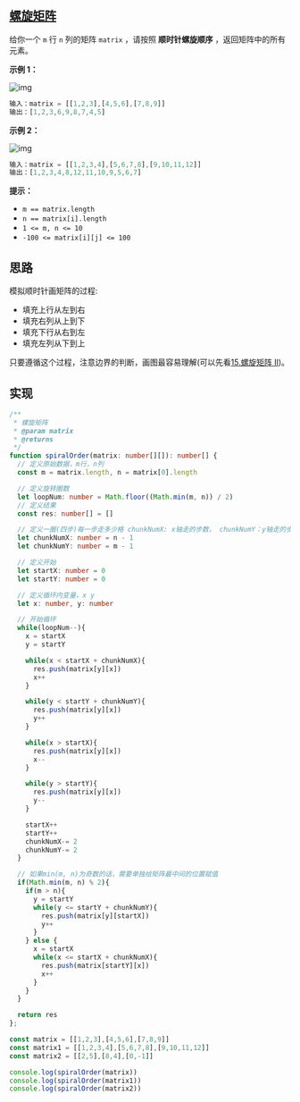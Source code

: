 ## [螺旋矩阵](https://leetcode.cn/problems/spiral-matrix/)

给你一个 `m` 行 `n` 列的矩阵 `matrix` ，请按照 **顺时针螺旋顺序** ，返回矩阵中的所有元素。

**示例 1：**

![img](https://assets.leetcode.com/uploads/2020/11/13/spiral1.jpg)

```js
输入：matrix = [[1,2,3],[4,5,6],[7,8,9]]
输出：[1,2,3,6,9,8,7,4,5]
```

**示例 2：**

![img](https://assets.leetcode.com/uploads/2020/11/13/spiral.jpg)

```js
输入：matrix = [[1,2,3,4],[5,6,7,8],[9,10,11,12]]
输出：[1,2,3,4,8,12,11,10,9,5,6,7] 
```

**提示：**

- `m == matrix.length`
- `n == matrix[i].length`
- `1 <= m, n <= 10`
- `-100 <= matrix[i][j] <= 100`

## 思路

模拟顺时针画矩阵的过程:

- 填充上行从左到右
- 填充右列从上到下
- 填充下行从右到左
- 填充左列从下到上

只要遵循这个过程，注意边界的判断，画图最容易理解(可以先看[15.螺旋矩阵 II](./15.螺旋矩阵II))。

## 实现

```typescript
/**
 * 螺旋矩阵
 * @param matrix
 * @returns
 */
function spiralOrder(matrix: number[][]): number[] {
  // 定义原始数据，m行，n列
  const m = matrix.length, n = matrix[0].length

  // 定义旋转圈数
  let loopNum: number = Math.floor((Math.min(m, n)) / 2)
  // 定义结果
  const res: number[] = []

  // 定义一圈(四步)每一步走多少格 chunkNumX: x轴走的步数， chunkNumY：y轴走的步数
  let chunkNumX: number = n - 1
  let chunkNumY: number = m - 1

  // 定义开始
  let startX: number = 0
  let startY: number = 0

  // 定义循环内变量，x y
  let x: number, y: number

  // 开始循环
  while(loopNum--){
    x = startX
    y = startY

    while(x < startX + chunkNumX){
      res.push(matrix[y][x])
      x++
    }

    while(y < startY + chunkNumY){
      res.push(matrix[y][x])
      y++
    }

    while(x > startX){
      res.push(matrix[y][x])
      x--
    }

    while(y > startY){
      res.push(matrix[y][x])
      y--
    }

    startX++
    startY++
    chunkNumX-= 2
    chunkNumY-= 2
  }

  // 如果min(m, n)为奇数的话，需要单独给矩阵最中间的位置赋值
  if(Math.min(m, n) % 2){
    if(m > n){
      y = startY
      while(y <= startY + chunkNumY){
        res.push(matrix[y][startX])
        y++
      }
    } else {
      x = startX
      while(x <= startX + chunkNumX){
        res.push(matrix[startY][x])
        x++
      }
    }
  }

  return res
};

const matrix = [[1,2,3],[4,5,6],[7,8,9]]
const matrix1 = [[1,2,3,4],[5,6,7,8],[9,10,11,12]]
const matrix2 = [[2,5],[8,4],[0,-1]]

console.log(spiralOrder(matrix))
console.log(spiralOrder(matrix1))
console.log(spiralOrder(matrix2))
```

